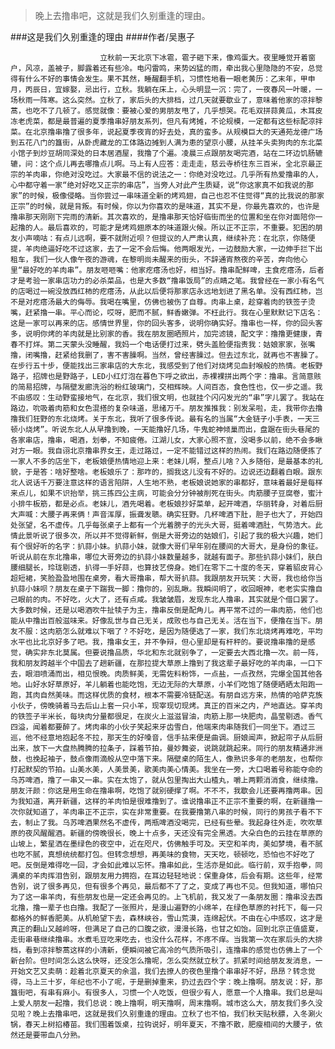 > 晚上去撸串吧，这就是我们久别重逢的理由。

###这是我们久别重逢的理由
####作者/吴惠子

						立秋前一天北京下冰雹，雹子砸下来，像鸡蛋大。夜里睡觉开着窗户，风凉，盖被子，脚露着还有些冷。电闪雷鸣，来势凶猛的雨，牵出我心里隐隐的不安，总觉得有什么不好的事情会发生。果不其然，睡醒翻手机，习惯性地看一眼老黄历：乙末年，甲申月，丙辰日，宜嫁娶，忌出行，立秋。我躺在床上，心头明显一沉：完了，一夜春风一叶暖，一场秋雨一阵寒。这么突然。立秋了，家后头的大排档，过几天就要歇业了，意味着他家的凉拌黎蒿，也吃不了几顿了。感觉就像：要被心爱的男朋友甩了，几乎想哭。花毛双拼蒜黄瓜，木耳皮冻老虎菜，都是最普遍的夏季撸串好朋友系列，但凡有烤摊，不论规模，一定都有这些标配凉拌菜。在北京撸串撸了很多年，说起夏季夜宵的好去处，真的蛮多。从规模巨大的天通苑龙德广场到五花八门的簋街，从卧虎藏龙的工体路边摊到人满为患的望京小腰，从挂羊头卖狗肉的东北菜小馆子到炒豆胡同深处的日本居酒屋，我撸了个遍。凌晨三点跟朋友喝完酒，站在二环边饥肠辘辘，问：这个点儿再去哪撸点儿啊。马上有人应答：走走走，慈云寺桥往东三百米，全北京最正宗的羊肉串，你绝对没吃过。大家最不信的说法之一：你绝对没吃过。几乎所有热爱撸串的人，心中都守着一家“绝对好吃又正宗的串店”，当旁人对此产生质疑，说“你这家真不如我说的那家”的时候，极像侵略。当你尝过一串味道全新的烤鸡翅，自己也忍不住觉得“真的比我说的那家正宗”的时候，就是背叛。有时候，你以为你喜欢的是味道，其实不是，你最先喜欢的，也许是撸串那天刚刚下完雨的清新。其次喜欢的，是撸串那天恰好临街而坐的位置和坐在你对面陪你一起撸的人。最后喜欢的，可能才是烤鸡翅原本的味道跟火候。所以正不正宗，不重要。犯困的朋友小声嘀咕：有点儿远啊，要不就附近呗？但提议的人严肃认真，继续补充：在北京，你随便提，羊肉绝逼好吃不过这家，去了一定不会后悔。他两眼发光，一边鼓励大家，一边伸手拦下出租车，我们一伙人像午夜的游魂，在黎明尚未醒来的街头，不辞通宵熬夜的辛苦，奔向他心里“最好吃的羊肉串”。朋友咂咂嘴：他家疙瘩汤也好，相当好。撸串配鲜啤，主食疙瘩汤，后者才是考验一家串店功力的必杀菜品，也是大多数“撸串饭局”的点睛之笔。我曾经在一家小有名气的店喝过一碗没放西红柿的疙瘩汤，从此以后便将那家店永远地划进了黑名单。没有西红柿，岂不是对疙瘩汤最大的侮辱。我喝在嘴里，仿佛也被伤了自尊。肉串上桌，趁穿着肉的铁签子烫嘴，赶紧撸一串。平心而论，哎呀，肥而不腻，鲜香嫩弹。不枉此行。我在心里默默记下店名：这是一家可以再来的店。感情世界里，你的回头客多，说明你确实好。撸串也一样，你的回头客多，说明你烤的羊肉就是比别家的香。我在朋友圈晒照片，加完滤镜，配文字：撸撸更健康，青春不打烊。第二天蒙头没睡醒，我妈一个电话便打过来，劈头盖脸便指责我：姑娘家家，张嘴撸，闭嘴撸，赶紧给我删了，害不害臊啊。当然，曾经害臊过。但去过东北，就再也不害臊了。在步行五十步，便能找出三家串店的大东北，我感受到了他们对烧烤见血封喉般的热情。老板野路子，招牌也是野路子，LED小红灯泡在暮色下呼之欲出，赤裸裸拼出两个字：撸串。言简意赅的简易招牌，与隔壁发廊洗浴的粉红玻璃门，交相辉映。人间百态，食色性也，仅一步之遥。我不由感叹：生动野蛮接地气，在北京，我们很文明，也就挂个闪闪发光的“串”字儿罢了。我站在路边，吮吸着肉筋和女色混搭的复杂味道，思绪万千。朋友推推我：别发呆啦，走，我带你去撸撸我们狂野的东北烧烤。关于东北，我听了很多传说。最有名的当属“大金链子小手表，一天三顿小烧烤”。听说东北人从早撸到晚，一天能撸好几场，牛鬼蛇神倾巢而出，盘踞在街头巷尾的各家串店，撸串，喝酒，划拳，不知疲倦。江湖儿女，大家心照不宣，没喝多以前，绝不会多瞅对方一眼。我自诩北京撸串界女王，走过路过，一定不能错过这样的热闹。我们在路边随便拣了一家人不多的店坐下，老板娘便热情地迎上来：老妹儿啊，整点儿啥？入乡随俗，是最基本的礼貌，于是答：啥好整啥。老板娘乐了：那咋的，搁我这儿没有不好的。边说还边翻着白眼。跟东北人说话千万要注意这样的语言陷阱，人生地不熟，老板娘说她家的串都好，意味着最好是每样来点儿，如果不识抬举，挑三拣四公主病，可能会分分钟被削死在街头。肉筋腰子豆腐卷，蜜汁小排牛板筋，都是必点。老妹儿，酒先喝着。老板娘抄好菜单，起开啤酒，华丽转身，对着后厨大声喊：大腰子再来俩！声音浑厚，振聋发聩。确实狂野。几杯啤酒下肚，胆子也大了，开始四处张望，名不虚传。几乎每张桌子上都有一个光着膀子的光头大哥，挺着啤酒肚，气势浩大。此情此景听说了很多次，所以并不觉得新鲜，倒是大哥旁边的姑娘们，引起了我的极大兴趣，她们有个很好听的名字：扒蒜小妹。扒蒜小妹，就像大哥们早年别在腰间的大哥大，是身份的象征。听说从前在东北撸串，哪位大哥旁边的扒蒜小妹数量越多，就越有面子。那些扒蒜小妹们，肤白腰细腿长，玲珑剔透，扒得一手好蒜，也算技艺傍身。她们在零下二十度的冬天，穿着貂皮背心超短裙，笑脸盈盈地围在桌旁，看大哥撸串，帮大哥扒蒜。我跟朋友开玩笑：大哥，我也给你当扒蒜小妹呗？朋友在桌子下踹我一脚：撸你的，别乱瞅。我瞬间明了，收回眼神，老老实实撸自己眼前的肉。不好吃，火大了，还有点咸。我皱皱眉，发现东北人撸串，其实就是个借口罢了。大多数时候，还是以喝酒吹牛扯犊子为主，撸串反倒是配角儿。再平常不过的一串肉筋，他们也能从中撸出百般滋味来。好像乱世与自己无关，成败也与自己无关。活在当下，便撸在当下。朋友不服：这肉筋怎么就难以下咽了？不好吃，是因为随便选了一家，我们东北烧烤再难吃，平均水平也比北京好多了吧。我，撸串女王，并不争辩，但心里却是有杆秤的。要说撸串撸的是感觉，确实非东北莫属。但要说撸品质，华北和东北就别争了，一定要去大西北撸一次。前一阵，我和朋友跨越半个中国去了趟新疆，在那拉提大草原上撸到了我这辈子最好吃的羊肉串，一口下去，眼泪喷涌而出，相见恨晚。肉质鲜美，无需佐料粉饰，一点盐，一点孜然，完爆全国其他各地。山好水好草原好，羊儿躺着也能吃饱，无边无际的大草原，小羊们吃饱了随便晒晒太阳跑一跑，其肉自然美味。而这样优质的食材，根本不需要冷链配送。有朋自远方来，热情的哈萨克族小伙子，傍晚骑着马去后山上套一只小羊，现宰现切现烤。真正的百米之内，产地直达。穿羊肉的铁签子半米长，每块肉分量都很足，在炭火上滋滋冒油，肉筋上那一块肥肉，晶莹剔透。香气四溢，闻着都要醉了。烤肉串的小伙子笑起来牙齿雪白，他端来肉串随我们一同坐下。酒过三巡，他不经意地抱起冬不拉，那天生的好嗓音，信手拈来便是曲调。厨娘闻声，掀起帘子从后厨出来，放下一大盘热腾腾的拉条子，踩着节拍，曼妙舞姿，说跳就跳起来。同行的朋友精通非洲鼓，也挽起袖子，鼓点像雨滴般从空中落下来。隔壁桌的陌生人，像熟识多年的老朋友，也帮你打起默契的节拍。山美水美，人美景美，歌美肉美心情美。我坐在一旁，大口喝着号称能夺命的乌苏啤酒，撸了一串又一串。实在太饱了，就从包里掏出大山楂丸，嚼上两颗消消食，继续撸。朋友汗颜：你这是用生命在撸串啊，吃饱了就别硬撑了啊。不不不，我歇会儿还要再撸两串。因为我知道，离开新疆，这样的羊肉怕是很难撸到了。谁说撸串正不正宗不重要的啊，在新疆撸一次你就知道了，羊肉串正不正宗，实在非常重要。在我要撸第八串的时候，同行的男孩子看不下去，制止了我。乌苏啤酒果然名不虚传，两瓶啤酒没喝完，已经有些晕。我起身往外走，吹吹草原的夜风醒醒酒。新疆的傍晚很长，晚上十点多，天还没有完全黑透。大朵白色的云挂在草原的山坡上，繁星洒在墨绿色的夜空中，近在咫尺，仿佛触手可及。天空和羊肉，美如梦境，看不腻也吃不腻，真想统统都打包。但转念想想，再美味的食物，天天吃，顿顿吃，恐怕也不好吃了吧。反倒是难得吃一回，才会如此难以忘怀。撸串如此，生活亦是如此。临行前，双手抱拳，同满桌的羊肉挥泪告别，跟朋友用力拥抱，在耳边轻轻地说：保重身体，后会有期。这些年，经常告别，说了很多再见，但有很多个再见，最后都不了了之，变成了再也不见。但我知道，哪怕只为了这一串羊肉，有些朋友也是一定还会再见的。上飞机前，我又发了一条朋友圈：撸串没去西北撸，撸一辈子也白撸。我配了一张照片，是漫山遍野的小绵羊，在绿色草原的衬托下，每一只都格外的鲜香肥美。从机舱望下去，森林峡谷，雪山荒漠，连绵起伏。不由在心中感叹，这才是真正的翻山又越岭呀，但满足了自己的口腹之欲，漫漫长路，也甘之如饴。回到北京正值盛夏，走街串巷继续撸串。水煮毛豆吃来吃去，也没什么花样，不疼不痒。当我第一次在家后头的大排档，看到凉拌黎蒿这样的小清新，便瞬间被它高冷的气质所吸引，连撸串的感觉也仿佛上了一个新台阶。但时间怎么这么快呀，还没怎么撸呢，怎么突然就立秋了。抓紧时间给朋友发消息，一开始文艺又卖萌：趁着北京夏天的余温，我们去撩人的夜色里撸个串串好不好，昂昂？转念觉得，马上三十岁，年纪也不小了呢，于是删掉重来，扔过去四个字：晚上撸啊。朋友说：好，那簋街吧，有串有麻小。有很多人，习惯一个人吃饭，但很少有人，愿意一个人撸串。我们总是叫上爱人朋友一起撸，我们总说：晚上撸啊，明天撸啊，周末撸啊。城市这么大，朋友我们多久没见啦？晚上去撸串吧，这就是我们久别重逢的理由。立秋了也不怕，我们秋天贴秋膘，入冬涮火锅，春天上树掐椿苗。我们围着饭桌，拉钩说好，明年夏天，不撸不散，肥瘦相间的大腰子，依然还是要带血八分熟。			  		